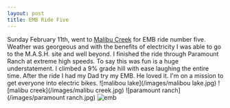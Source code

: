 ```yaml
---
layout: post
title: EMB Ride Five
---
```

Sunday February 11th, went to <a href="http://www.malibucreekstatepark.org">Malibu Creek</a> for EMB ride number five.  Weather was georgeous and with the benefits of electricity I was able to go to the M.A.S.H. site and well beyond.  I finished the ride through
Paramount Ranch at extreme high speeds.  To say this was fun is a huge understatement.  I climbed a 9% grade hill with ease laughing the entire time.  After the ride I had my Dad try my EMB.  He loved it.  I'm on a mission to get everyone into electric bikes.
![malibou lake](/images/malibou lake.jpg)
![malibu creek](/images/malibu creek.jpg)
![paramount ranch](/images/paramount ranch.jpg)
![emb](/images/emb.jpg)
